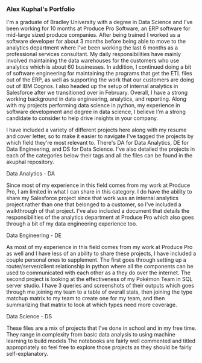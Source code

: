 ### Alex Kuphal's Portfolio

I'm a graduate of Bradley University with a degree in Data Science and I've been working for 10 months at Produce Pro Software, an ERP software for mid-large sized produce companies. After being trained I worked as a software developer for about 3 months before being able to move to the analytics department where I've been working the last 6 months as a professional services consultant. My daily responsibilities have mainly involved maintaining the data warehouses for the customers who use analytics which is about 60 businesses. In addition, I continued doing a bit of software engineering for maintaining the programs that get the ETL files out of the ERP, as well as supporting the work that our customers are doing out of IBM Cognos. I also headed up the setup of internal analytics in Salesforce after we transitioned over in February. Overall, I have a strong working background in data engineering, analytics, and reporting. Along with my projects performing data science in python, my experience in software development and degree in data science, I believe I'm a strong candidate to consider to help drive insights in your company.

I have included a variety of different projects here along with my resume and cover letter, so to make it easier to navigate I've tagged the projects by which field they're most relevant to. There's DA for Data Analytics, DE for Data Engineering, and DS for Data Science. I've also detailed the projects in each of the categories below their tags and all the files can be found in the akuphal repository.


Data Analytics - DA

Since most of my experience in this field comes from my work at Produce Pro, I am limited in what I can share in this category. I do have the ability to share my Salesforce project since that work was an internal analytics project rather than one that belonged to a customer, so I've included a walkthrough of that project. I've also included a document that details the responsibilities of the analytics department at Produce Pro which also goes through a bit of my data engineering experience too.


Data Engineering - DE

As most of my experience in this field comes from my work at Produce Pro as well and I have less of an ability to share these projects, I have included a couple personal ones to supplement. The first goes through setting up a router/server/client relationship in python where all the components can be used to communicated with each other as a they do over the internet. The second project is looking at the effectiveness of my Pokémon Team in SQL server studio. I have 3 queries and screenshots of their outputs which goes through me joining my team to a table of overall stats, then joining the type matchup matrix to my team to create one for my team, and then summarizing that matrix to look at which types need more coverage.


Data Science - DS

These files are a mix of projects that I've done in school and in my free time. They range in complexity from basic data analysis to using machine learning to build models The notebooks are fairly well commented and titled appropriately so feel free to explore those projects as they should be fairly self-explanatory.


<!--
**akuphal/akuphal** is a ✨ _special_ ✨ repository because its `README.md` (this file) appears on your GitHub profile.

Here are some ideas to get you started:

- 🔭 I’m currently working on ...
- 🌱 I’m currently learning ...
- 👯 I’m looking to collaborate on ...
- 🤔 I’m looking for help with ...
- 💬 Ask me about ...
- 📫 How to reach me: ...
- 😄 Pronouns: ...
- ⚡ Fun fact: ...
-->
